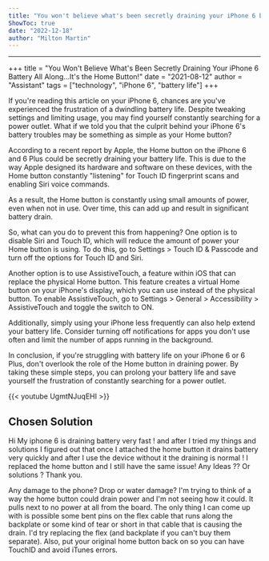 ```yaml
---
title: "You won't believe what's been secretly draining your iPhone 6 battery all along...it's the Home Button!"
ShowToc: true 
date: "2022-12-18"
author: "Milton Martin"
---
```

*****
+++ 
title = "You Won't Believe What's Been Secretly Draining Your iPhone 6 Battery All Along...It's the Home Button!" 
date = "2021-08-12" 
author = "Assistant" 
tags = ["technology", "iPhone 6", "battery life"] 
+++

If you're reading this article on your iPhone 6, chances are you've experienced the frustration of a dwindling battery life. Despite tweaking settings and limiting usage, you may find yourself constantly searching for a power outlet. What if we told you that the culprit behind your iPhone 6's battery troubles may be something as simple as your Home button? 

According to a recent report by Apple, the Home button on the iPhone 6 and 6 Plus could be secretly draining your battery life. This is due to the way Apple designed its hardware and software on these devices, with the Home button constantly "listening" for Touch ID fingerprint scans and enabling Siri voice commands. 

As a result, the Home button is constantly using small amounts of power, even when not in use. Over time, this can add up and result in significant battery drain. 

So, what can you do to prevent this from happening? One option is to disable Siri and Touch ID, which will reduce the amount of power your Home button is using. To do this, go to Settings > Touch ID & Passcode and turn off the options for Touch ID and Siri. 

Another option is to use AssistiveTouch, a feature within iOS that can replace the physical Home button. This feature creates a virtual Home button on your iPhone's display, which you can use instead of the physical button. To enable AssistiveTouch, go to Settings > General > Accessibility > AssistiveTouch and toggle the switch to ON. 

Additionally, simply using your iPhone less frequently can also help extend your battery life. Consider turning off notifications for apps you don't use often and limit the number of apps running in the background. 

In conclusion, if you're struggling with battery life on your iPhone 6 or 6 Plus, don't overlook the role of the Home button in draining power. By taking these simple steps, you can prolong your battery life and save yourself the frustration of constantly searching for a power outlet.

{{< youtube UgmtNJuqEHI >}} 



## Chosen Solution
 Hi
My iphone 6 is draining battery very fast ! and after I tried my things and solutions I figured out that once I attached the home button it drains battery very quickly and after I use the device without it the draining is normal ! I replaced the home button and I still have the same issue! Any Ideas ?? Or solutions ?
Thank you.

 Any damage to the phone?  Drop or water damage?
I'm trying to think of a way the home button could drain power and I'm not seeing how it could.  It pulls next to no power at all from the board.
The only thing I can come up with is possible some bent pins on the flex cable that runs along the backplate or some kind of tear or short in that cable that is causing the drain.  I'd try replacing the flex (and backplate if you can't buy them separate).
Also, put your original home button back on so you can have TouchID and avoid iTunes errors.




